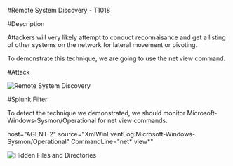 

#Remote System Discovery - T1018

#Description

Attackers will very likely attempt to conduct reconnaisance and get a listing of other systems on the network for lateral movement or pivoting.

To demonstrate this technique, we are going to use the net view command.

#Attack

![Remote System Discovery](https://user-images.githubusercontent.com/36422282/55612770-0342ee00-5757-11e9-9f07-3088c12ae069.PNG)

#Splunk Filter

To detect the technique we demonstrated, we should monitor Microsoft-Windows-Sysmon/Operational for net view commands.


host="AGENT-2" source="XmlWinEventLog:Microsoft-Windows-Sysmon/Operational" CommandLine="net* view*"

![Hidden Files and Directories](https://user-images.githubusercontent.com/36422282/55605835-4f386780-5744-11e9-8f06-97292b3fdcc8.png)

